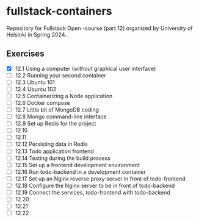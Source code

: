 # fullstack-containers

Repository for Fullstack Open -course (part 12) organized by University of Helsinki in Spring 2024.

## Exercises

- [x] 12.1 Using a computer (without graphical user interface)
- [ ] 12.2 Running your second container
- [ ] 12.3 Ubuntu 101
- [ ] 12.4 Ubuntu 102
- [ ] 12.5 Containerizing a Node application
- [ ] 12.6 Docker compose
- [ ] 12.7 Little bit of MongoDB coding
- [ ] 12.8 Mongo command-line interface
- [ ] 12.9 Set up Redis for the project
- [ ] 12.10
- [ ] 12.11
- [ ] 12.12 Persisting data in Redis
- [ ] 12.13 Todo application frontend
- [ ] 12.14 Testing during the build process
- [ ] 12.15 Set up a frontend development environment
- [ ] 12.16 Run todo-backend in a development container
- [ ] 12.17 Set up an Nginx reverse proxy server in front of todo-frontend
- [ ] 12.18 Configure the Nginx server to be in front of todo-backend
- [ ] 12.19 Connect the services, todo-frontend with todo-backend
- [ ] 12.20
- [ ] 12.21
- [ ] 12.22
